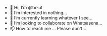 - 👋 Hi, I’m @br-ut
- 👀 I’m interested in nothing...
- 🌱 I’m currently learning whatever I see...
- 💞️ I’m looking to collaborate on Whatsasena...
- 📫 How to reach me ... Please don't...

<!---
br-ut/br-ut is a ✨ special ✨ repository because its `README.md` (this file) appears on your GitHub profile.
You can click the Preview link to take a look at your changes.
--->
